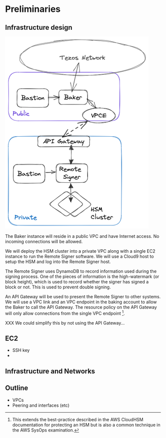 # Preliminaries

## Infrastructure design

![Architecture Diagram](img/ArchtectureDiagram.png)

The Baker instance will reside in a public VPC and have Internet access. No incoming connections will be allowed. 

We will deploy the HSM cluster into a private VPC along with a single EC2 instance to run the Remote Signer software. We will use a Cloud9 host to setup the HSM and log into the Remote Signer host.

The Remote Signer uses DynamoDB to record information used during the signing process. One of the pieces of information is the high-watermark (or block height), which is used to record whether the signer has signed a block or not. This is used to prevent double signing.

An API Gateway will be used to present the Remote Signer to other systems. We will use a VPC link and an VPC endpoint in the baking account to allow the Baker to call the API Gateway. The resource policy on the API Gateway will only allow connections from the single VPC endpoint [^1].

[^1]: This extends the best-practice described in the AWS CloudHSM documentation for protecting an HSM but is also a common technique in the AWS SysOps examination.

XXX We could simplify this by not using the API Gateway...


## EC2

- SSH key
-
## Infrastructure and Networks

## Outline

- VPCs
- Peering and interfaces (etc)